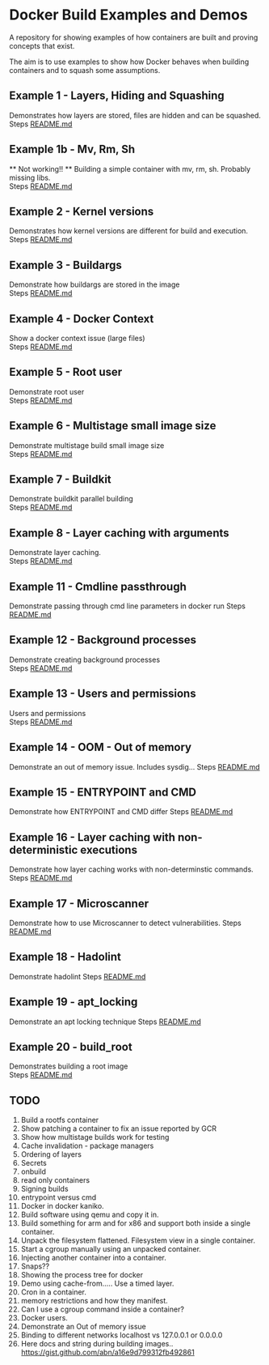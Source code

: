# Docker Build Examples and Demos
A repository for showing examples of how containers are built and proving concepts that exist. 

The aim is to use examples to show how Docker behaves when building containers and to squash some assumptions. 

## Example 1 - Layers, Hiding and Squashing
Demonstrates how layers are stored, files are hidden and can be squashed.  
Steps [README.md](./01_layers_hiding/README.md)  

## Example 1b - Mv, Rm, Sh
** Not working!! **
Building a simple container with mv, rm, sh.  Probably missing libs.  
Steps [README.md](./01b_mv_cp_rm/README.md)  

## Example 2 - Kernel versions
Demonstrates how kernel versions are different for build and execution.  
Steps [README.md](./02_kernel_versions/README.md)  


## Example 3 - Buildargs 
Demonstrate how buildargs are stored in the image  
Steps [README.md](./03_buildargs_storage/README.md)  


## Example 4 - Docker Context 
Show a docker context issue (large files)  
Steps [README.md](./04_docker_context/README.md)  


## Example 5 - Root user 
Demonstrate root user  
Steps [README.md](./05_root_user/README.md)  


## Example 6 - Multistage small image size
Demonstrate multistage build small image size  
Steps [README.md](./06_multistage/README.md)  


## Example 7 - Buildkit
Demonstrate buildkit parallel building  
Steps [README.md](./07_buildkit/README.md)  


## Example 8 - Layer caching with arguments
Demonstrate layer caching.  
Steps [README.md](./08_caching_arguments/README.md)  


## Example 11 - Cmdline passthrough
Demonstrate passing through cmd line parameters in docker run 
Steps [README.md](./11_cmdline_passthrough/README.md)  


## Example 12 - Background processes
Demonstrate creating background processes  
Steps [README.md](./12_background_processes/README.md)  


## Example 13 - Users and permissions
Users and permissions  
Steps [README.md](./13_users_and_permissions/README.md)  


## Example 14 - OOM - Out of memory
Demonstrate an out of memory issue.  Includes sysdig...
Steps [README.md](./14_out_of_memory/README.md)  


## Example 15 - ENTRYPOINT and CMD
Demonstrate how ENTRYPOINT and CMD differ
Steps [README.md](./15_entrypoint_and_cmd/README.md)  


## Example 16 - Layer caching with non-deterministic executions
Demonstrate how layer caching works with non-determinstic commands.
Steps [README.md](./16_cache_fails/README.md)  


## Example 17 - Microscanner
Demonstrate how to use Microscanner to detect vulnerabilities.
Steps [README.md](./17_microscanner/README.md)  


## Example 18 - Hadolint
Demonstrate hadolint
Steps [README.md](./18_hadolint/README.md) 


## Example 19 - apt_locking
Demonstrate an apt locking technique
Steps [README.md](./19_apt_locking/README.md) 


## Example 20 - build_root
Demonstrates building a root image  
Steps [README.md](./20_build_root/README.md) 


## TODO
1. Build a rootfs container
1. Show patching a container to fix an issue reported by GCR
1. Show how multistage builds work for testing
1. Cache invalidation - package managers 
1. Ordering of layers
1. Secrets
1. onbuild
1. read only containers
1. Signing builds
1. entrypoint versus cmd
1. Docker in docker kaniko. 
1. Build software using qemu and copy it in. 
1. Build something for arm and for x86 and support both inside a single container. 
1. Unpack the filesystem flattened.  Filesystem view in a single container.
1. Start a cgroup manually using an unpacked container.
1. Injecting another container into a container. 
1. Snaps??
1. Showing the process tree for docker
1. Demo using cache-from.....  Use a timed layer.
1. Cron in a container. 
1. memory restrictions and how they manifest. 
1. Can I use a cgroup command inside a container?
1. Docker users. 
1. Demonstrate an Out of memory issue  
1. Binding to different networks localhost vs 127.0.0.1 or 0.0.0.0
1. Here docs and string during building images.. https://gist.github.com/abn/a16e9d799312fb492861

